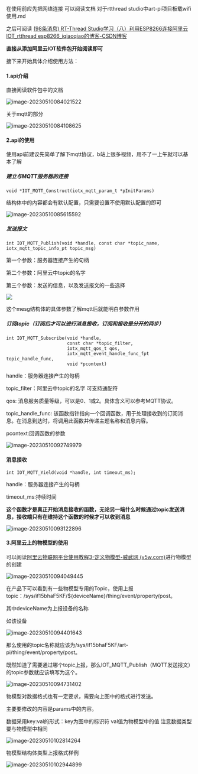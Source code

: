 在使用前应先把网络连接 可以阅读文档 对于rtthread studio中art-pi项目板载wifi使用.md

之后可阅读 [(98条消息) RT-Thread Studio学习（八）利用ESP8266连接阿里云IOT_rtthread esp8266_iqiaoqiao的博客-CSDN博客](https://blog.csdn.net/iqiaoqiao/article/details/116645355) 

**直接从添加阿里云IOT软件包开始阅读即可**

接下来开始具体介绍使用方法：

#### 1.api介绍

直接阅读软件包中的文档

![image-20230510084021522](https://raw.githubusercontent.com/guapi61/PigGo_imag0/main/img0/202305100840599.png)

关于mqtt的部分

![image-20230510084108625](https://raw.githubusercontent.com/guapi61/PigGo_imag0/main/img0/202305100841675.png)

#### 2.api的使用

使用api前建议先简单了解下mqtt协议，b站上很多视频，用不了一上午就可以基本了解

##### 建立与MQTT服务器的连接

```
void *IOT_MQTT_Construct(iotx_mqtt_param_t *pInitParams)
```

结构体中的内容都会有默认配置，只需要设置不使用默认配置的即可

![image-20230510085615592](https://raw.githubusercontent.com/guapi61/PigGo_imag0/main/img0/202305100856621.png)

##### 发送报文

```
int IOT_MQTT_Publish(void *handle, const char *topic_name, iotx_mqtt_topic_info_pt topic_msg)
```

第一个参数：服务器连接产生的句柄

第二个参数：阿里云中topic的名字

第三个参数：发送的信息，以及发送报文的一些选择

![](https://raw.githubusercontent.com/guapi61/PigGo_imag0/main/img0/202305100909779.png)

这个mesg结构体的具体参数了解mqtt后就能明白参数作用

##### 订阅topic（订阅后才可以进行消息接收，订阅和接收是分开的两步）

```
int IOT_MQTT_Subscribe(void *handle,
                       const char *topic_filter,
                       iotx_mqtt_qos_t qos,
                       iotx_mqtt_event_handle_func_fpt topic_handle_func,
                       void *pcontext)
```

handle：服务器连接产生的句柄

topic_filter：阿里云中topic的名字 可支持通配符

qos:   消息服务质量等级，可以是0、1或2。具体含义可以参考MQTT协议。

topic_handle_func:	该函数指针指向一个回调函数，用于处理接收到的订阅消息。在消息到达时，将调用此函数并传递主题名称和消息内容。

pcontext:回调函数的参数

![image-20230510092749979](https://raw.githubusercontent.com/guapi61/PigGo_imag0/main/img0/202305100927008.png)

#### 消息接收

```
int IOT_MQTT_Yield(void *handle, int timeout_ms);
```

handle：服务器连接产生的句柄

timeout_ms:持续时间

**这个函数才是真正开始消息接收的函数，无论另一端什么时候通过topic发送消息，接收端只有在维持这个函数的时候才可以收到消息**

![image-20230510093122896](https://raw.githubusercontent.com/guapi61/PigGo_imag0/main/img0/202305100931938.png)

#### 3.阿里云上的物模型的使用

可以阅读[阿里云物联网平台使用教程3-定义物模型-威武网 (v5w.com)](https://www.v5w.com/iot/aliyun/329.html)进行物模型的创建

![image-20230510094049445](https://raw.githubusercontent.com/guapi61/PigGo_imag0/main/img0/202305100940521.png)

在产品下可以看到有一些物模型专用的Topic，使用上报topic：/sys/if15bhaF5KF/${deviceName}/thing/event/property/post。

其中deviceName为上报设备的名称

如该设备

![image-20230510094401643](https://raw.githubusercontent.com/guapi61/PigGo_imag0/main/img0/202305100944682.png)

那么使用的topic名称就应该为/sys/if15bhaF5KF/art-pi/thing/event/property/post。

既然知道了需要通过哪个topic上报，那么IOT_MQTT_Publish（MQTT发送报文）的topic参数就应该填写为这个。

![image-20230510094731402](https://raw.githubusercontent.com/guapi61/PigGo_imag0/main/img0/202305100947440.png)

物模型对数据格式也有一定要求，需要向上图中的格式进行发送。

主要要修改的内容是params中的内容。

数据采用key:val的形式：key为图中的标识符 val值为物模型中的值 注意数据类型要与物模型中相同

![image-20230510102814264](https://raw.githubusercontent.com/guapi61/PigGo_imag0/main/img0/202305101028297.png)

物模型结构体类型上报格式样例

![image-20230510102944899](https://raw.githubusercontent.com/guapi61/PigGo_imag0/main/img0/202305101029931.png)
